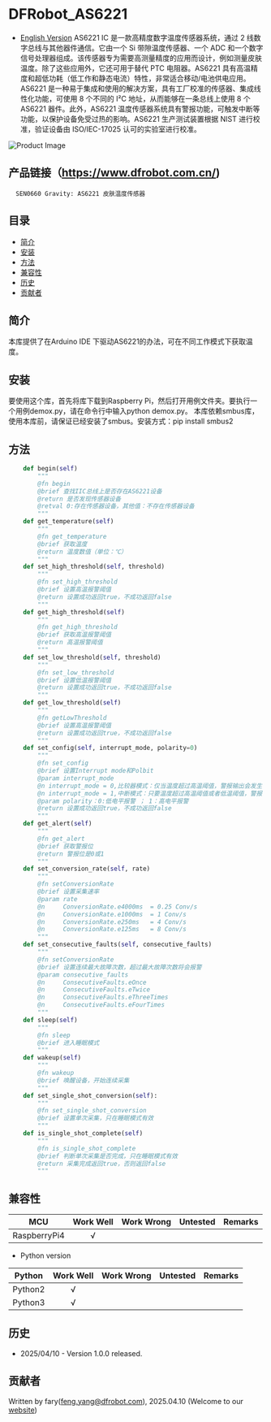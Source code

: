 # DFRobot_AS6221

* [English Version](./README.md)
AS6221 IC 是一款高精度数字温度传感器系统，通过 2 线数字总线与其他器件通信。它由一个 Si 带隙温度传感器、一个 ADC 和一个数字信号处理器组成。该传感器专为需要高测量精度的应用而设计，例如测量皮肤温度。除了这些应用外，它还可用于替代 PTC 电阻器。AS6221 具有高温精度和超低功耗（低工作和静态电流）特性，非常适合移动/电池供电应用。AS6221 是一种易于集成和使用的解决方案，具有工厂校准的传感器、集成线性化功能，可使用 8 个不同的 I²C 地址，从而能够在一条总线上使用 8 个 AS6221 器件。此外，AS6221 温度传感器系统具有警报功能，可触发中断等功能，以保护设备免受过热的影响。AS6221 生产测试装置根据 NIST 进行校准，验证设备由 ISO/IEC-17025 认可的实验室进行校准。

![Product Image](../../resources/images/SEN0660.png)


## 产品链接（https://www.dfrobot.com.cn/)

      SEN0660 Gravity: AS6221 皮肤温度传感器

## 目录

* [简介](#简介)
* [安装](#安装)
* [方法](#方法)
* [兼容性](#兼容性)
* [历史](#历史)
* [贡献者](#贡献者)

## 简介

本库提供了在Arduino IDE 下驱动AS6221的办法，可在不同工作模式下获取温度。

## 安装

要使用这个库，首先将库下载到Raspberry Pi，然后打开用例文件夹。要执行一个用例demox.py，请在命令行中输入python demox.py。
本库依赖smbus库，使用本库前，请保证已经安装了smbus。安装方式：pip install smbus2

## 方法
```python
    def begin(self)
        """
        @fn begin
        @brief 查找IIC总线上是否存在AS6221设备
        @return 是否发现传感器设备
        @retval 0:存在传感器设备，其他值：不存在传感器设备
        """
    def get_temperature(self)
        """
        @fn get_temperature
        @brief 获取温度
        @return 温度数值（单位：℃）
        """
    def set_high_threshold(self, threshold)
        """
        @fn set_high_threshold
        @brief 设置高温报警阈值
        @return 设置成功返回true，不成功返回false
        """
    def get_high_threshold(self)
        """
        @fn get_high_threshold
        @brief 获取高温报警阈值
        @return 高温报警阈值
        """
    def set_low_threshold(self, threshold)
        """
        @fn set_low_threshold
        @brief 设置低温报警阈值
        @return 设置成功返回true，不成功返回false
        """
    def get_low_threshold(self)
        """
        @fn getLowThreshold
        @brief 设置高温报警阈值
        @return 设置成功返回true，不成功返回false
        """
    def set_config(self, interrupt_mode, polarity=0)
        """
        @fn set_config
        @brief 设置Interrupt mode和Polbit
        @param interrupt_mode
        @n interrupt_mode = 0,比较器模式：仅当温度超过高温阈值，警报输出会发生
        @n interrupt_mode = 1,中断模式：只要温度超过高温阈值或者低温阈值，警报
        @param polarity：0:低电平报警 ； 1：高电平报警
        @return 设置成功返回true，不成功返回false
        """
    def get_alert(self)
        """
        @fn get_alert
        @brief 获取警报位
        @return 警报位是0或1
        """
    def set_conversion_rate(self, rate)
        """
        @fn setConversionRate
        @brief 设置采集速率
        @param rate
        @n     ConversionRate.e4000ms  = 0.25 Conv/s 
        @n     ConversionRate.e1000ms  = 1 Conv/s 
        @n     ConversionRate.e250ms   = 4 Conv/s 
        @n     ConversionRate.e125ms   = 8 Conv/s 
        """
    def set_consecutive_faults(self, consecutive_faults)
        """
        @fn setConversionRate
        @brief 设置连续最大故障次数，超过最大故障次数将会报警
        @param consecutive_faults
        @n     ConsecutiveFaults.eOnce
        @n     ConsecutiveFaults.eTwice
        @n     ConsecutiveFaults.eThreeTimes
        @n     ConsecutiveFaults.eFourTimes
        """
    def sleep(self)
        """
        @fn sleep
        @brief 进入睡眠模式
        """
    def wakeup(self)
        """
        @fn wakeup
        @brief 唤醒设备，开始连续采集   
        """
    def set_single_shot_conversion(self):
        """
        @fn set_single_shot_conversion
        @brief 设置单次采集，只在睡眠模式有效
        """
    def is_single_shot_complete(self)
        """
        @fn is_single_shot_complete
        @brief 判断单次采集是否完成，只在睡眠模式有效
        @return 采集完成返回true，否则返回false
        """
```

## 兼容性

| MCU         | Work Well | Work Wrong  | Untested | Remarks |
| ------------ | :--: | :----: | :----: | :--: |
| RaspberryPi4 |  √   |        |        |      |

* Python version 

| Python  | Work Well | Work Wrong | Untested | Remarks |
| ------- | :--: | :----: | :----: | ---- |
| Python2 |  √   |        |        |      |
| Python3 |  √   |        |        |      |
## 历史 

- 2025/04/10 - Version 1.0.0 released.

## 贡献者

Written by fary(feng.yang@dfrobot.com), 2025.04.10 (Welcome to our [website](https://www.dfrobot.com.cn/))






